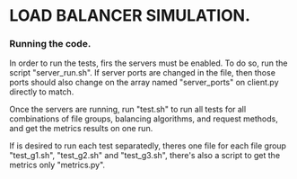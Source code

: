 # LOAD BALANCER SIMULATION.

### Running the code.

In order to run the tests, firs the servers must be enabled.
To do so, run the script "server_run.sh". If server ports are changed
in the file, then those ports should also change on the array named
"server_ports" on client.py directly to match.

Once the servers are running, run "test.sh" to run all tests for all 
combinations of file groups, balancing algorithms, and request methods,
and get the metrics results on one run.

If is desired to run each test separatedly, theres one file for each
file group "test_g1.sh", "test_g2.sh" and "test_g3.sh", there's also 
a script to get the metrics only "metrics.py".
